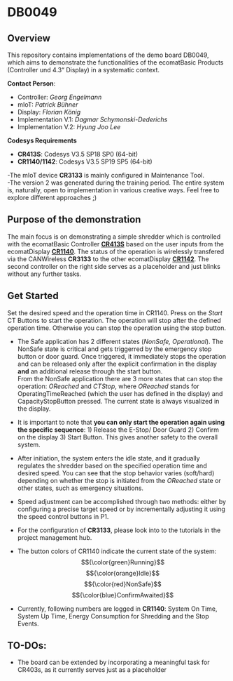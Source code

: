 # DB0049
## Overview
This repository contains implementations of the demo board DB0049, which aims to demonstrate the functionalities of the ecomatBasic Products (Controller und 4.3“ Display) in a systematic context.

**Contact Person**: 
  -  Controller: _Georg Engelmann_
  -  mIoT: _Patrick Bühner_
  -  Display: _Florian König_
  -  Implementation V.1: _Dagmar Schymonski-Dederichs_
  -  Implementation V.2: _Hyung Joo Lee_
    
**Codesys Requirements**
  -  **CR413S**: Codesys V3.5 SP18 SP0 (64-bit)
  -  **CR1140/1142**: Codesys V3.5 SP19 SP5 (64-bit)

-The mIoT device **CR3133** is mainly configured in Maintenance Tool.\
-The version 2 was generated during the training period.  The entire system is, naturally, open to implementation in various creative ways. Feel free to explore different approaches ;)

## Purpose of the demonstration
The main focus is on demonstrating a simple shredder which is controlled with the ecomatBasic Controller [**CR413S**](https://github.com/deleehy/DB0049/tree/cr413s) based on the user inputs from the ecomatDisplay [**CR1140**](https://github.com/deleehy/DB0049/tree/cr1140). The status of the operation is wirelessly transfered via the CANWireless **CR3133** to the other ecomatDisplay [**CR1142**](https://github.com/deleehy/DB0049/tree/cr1142). The second controller on the right side serves as a placeholder and just blinks without any further tasks.

## Get Started
Set the desired speed and the operation time in CR1140. Press on the _Start_ CT Buttons to start the operation. The operation will stop after the defined operation time. Otherwise you can stop the operation using the stop button. 

  - The Safe application has 2 different states (_NonSafe, Operational_). The NonSafe state is critical and gets triggerred by the emergency stop button or door guard. Once triggered, it immediately stops the operation and can be released only after the explicit confirmation in the display **and** an additional release through the start button.\
  From the NonSafe application there are 3 more states that can stop the operation: _OReached_ and _CTStop_, where _OReached_ stands for OperatingTimeReached (which the user has defined in the display) and CapacityStopButton pressed. The current state is always visualized in the display.

-   It is important to note that **you can only start the operation again using the specific sequence**: 1) Release the E-Stop/ Door Guard 2) Confirm on the display 3) Start Button. This gives another safety to the overall system.
    
  - After initiation, the system enters the idle state, and it gradually regulates the shredder based on the specified operation time and desired speed. You can see that the stop behavior varies (soft/hard) depending on whether the stop is initiated from the _OReached_ state or other states, such as emergency situations.

  - Speed adjustment can be accomplished through two methods: either by configuring a precise target speed or by incrementally adjusting it using the speed control buttons in P1.

  - For the configuration of **CR3133**, please look into to the tutorials in the project management hub.

  - The button colors of CR1140 indicate the current state of the system: $${\color{green}Running}$$ $${\color{orange}Idle}$$ $${\color{red}NonSafe}$$  $${\color{blue}ConfirmAwaited}$$

  - Currently, following numbers are logged in **CR1140**: System On Time, System Up Time, Energy Consumption for Shredding and the Stop Events.

## TO-DOs:
  -  The board can be extended by incorporating a meaningful task for CR403s, as it currently serves just as a placeholder
    
